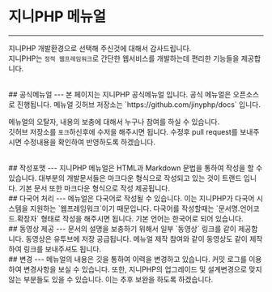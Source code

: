 # 지니PHP 메뉴얼
---
지니PHP 개발환경으로 선택해 주신것에 대해서 감사드립니다.  
지니PHP는 `정적 웹프레임워크`로 간단한 웹서비스를 개발하는데 편리한 기능들을 제공합니다.  

<br>
## 공식메뉴얼
---
본 페이지는 지니PHP 공식메뉴얼 입니다. 공식 메뉴얼은 오픈소스로 진행됩니다.  
메뉴얼 깃허브 저장소는 `https://github.com/jinyphp/docs` 입니다.  

메뉴얼의 오탈자, 내용의 보충에 대해서 누구나 참여를 하실 수 있습니다.  
깃허브 저장소를 `포크`하신후에 수저을 해주시면 됩니다. 수정후 pull request를 보내주시면 수정내용을 확인하여 반영하도록 하겠습니다.  

<br>
## 작성포맷
---
지니PHP 메뉴얼은 HTML과 Markdown 문법을 통하여 작성을 할 수 있습니다.  
대부분의 개발문서들은 마크다운 형식으로 작성되고 있는 것이 트랜드 입니다. 기본 문서 또한 마크다운 형식으로 작성 제공됩니다.  

<br>
## 다국어 처리
---
메뉴얼은 다국어로 작성될 수 있습니다. 이는 지니PHP가 다국어 시스템을 지원하는 `웹프레임워크`이기 때문입니다.  
다국어를 작성할때는 `문서명.언어코드.확장자` 형태로 작성을 해주시면 됩니다. 기본 언어는 한국어로 되어 있습니다.  

<br>
## 동영상 제공
---
문서의 설명을 보충하기 위해서 일부 `동영상` 링크를 같이 제공합니다. 동영상은 유투브에 저장 공급됩니다.  
메뉴얼 제작 참여와 같이 동영상도 같이 제작하여 링크를 보내주셔도 됩니다.  

<br>
## 변경
---
메뉴얼의 내용은 깃을 통하여 이력을 변경하고 있습니다. 커밋 로그를 이용하여 변경사항을 보실 수 있습니다.  
또한, 지니PHP의 업그레이드 및 설계변경으로 맞지 않는 부분들도 있을 수 있습니다. 이는 추후 보완을 하도록 하겠습니다.  
